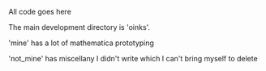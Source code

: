 All code goes here

The main development directory is 'oinks'.

'mine' has a lot of mathematica prototyping

'not_mine'  has miscellany I didn't write which I can't bring myself to delete
